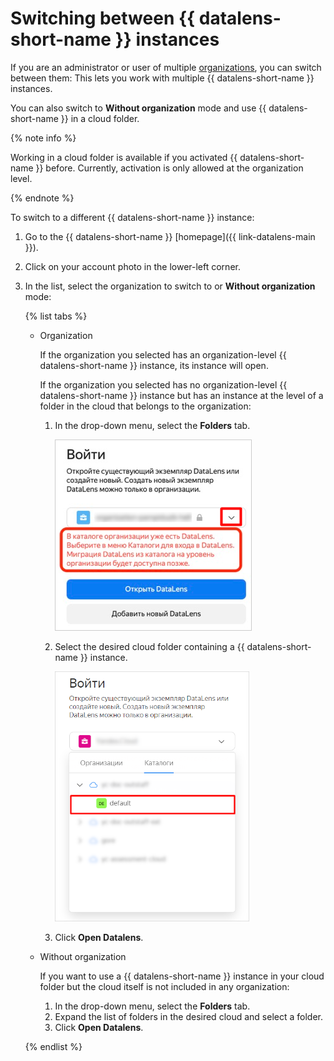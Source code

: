 # Switching between {{ datalens-short-name }} instances

If you are an administrator or user of multiple [organizations](../../concepts/organizations.md), you can switch between them: This lets you work with multiple {{ datalens-short-name }} instances.

You can also switch to **Without organization** mode and use {{ datalens-short-name }} in a cloud folder.

{% note info %}

Working in a cloud folder is available if you activated {{ datalens-short-name }} before. Currently, activation is only allowed at the organization level.

{% endnote %}

To switch to a different {{ datalens-short-name }} instance:

1. Go to the {{ datalens-short-name }} [homepage]({{ link-datalens-main }}).
1. Click on your account photo in the lower-left corner.
1. In the list, select the organization to switch to or **Without organization** mode:

   {% list tabs %}

   - Organization

     If the organization you selected has an organization-level {{ datalens-short-name }} instance, its instance will open.

     If the organization you selected has no organization-level {{ datalens-short-name }} instance but has an instance at the level of a folder in the cloud that belongs to the organization:

     1. In the drop-down menu, select the **Folders** tab.

        ![image](../../../_assets/datalens/organization/organization-attention.png)

     1. Select the desired cloud folder containing a {{ datalens-short-name }} instance.

        ![image](../../../_assets/datalens/organization/organization-catalog.png)

     1. Click **Open Datalens**.

   - Without organization

     If you want to use a {{ datalens-short-name }} instance in your cloud folder but the cloud itself is not included in any organization:

     1. In the drop-down menu, select the **Folders** tab.
     1. Expand the list of folders in the desired cloud and select a folder.
     1. Click **Open Datalens**.

   {% endlist %}